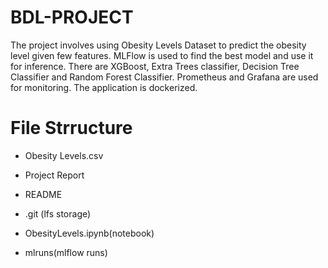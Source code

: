 # BDL-PROJECT

The project involves using Obesity Levels Dataset to predict the obesity level given few features. MLFlow is used to find the best model and use it for inference. There are XGBoost, Extra Trees classifier, Decision Tree Classifier and Random Forest Classifier. Prometheus and Grafana are used for monitoring. The application is dockerized.

# File Strructure

- Obesity Levels.csv

- Project Report

- README

- .git (lfs storage)

- ObesityLevels.ipynb(notebook)

- mlruns(mlflow runs)

  



